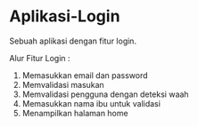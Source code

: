 # Aplikasi-Login
Sebuah aplikasi dengan fitur login.

Alur Fitur Login :
1.  Memasukkan email dan password
2.  Memvalidasi masukan
3.  Memvalidasi pengguna dengan deteksi waah
4.  Memasukkan nama ibu untuk validasi
5.  Menampilkan halaman home
